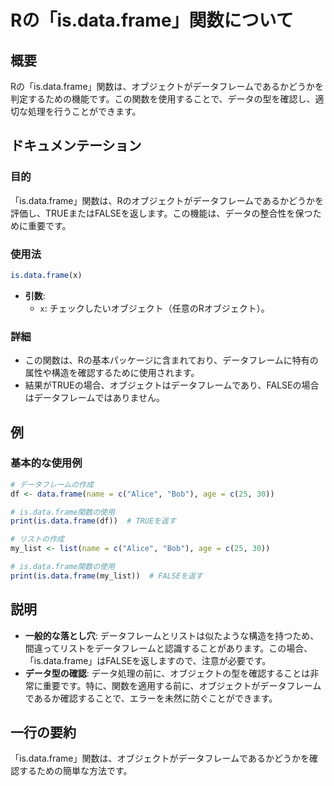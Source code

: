 <!--
Meta Description: # Rの「is.data.frame」関数について ## 概要 Rの「is.data.frame」関数は、オブジェクトがデータフレームであるかどうかを判定するための機能です。この関数を使用することで、データの型を確認し、適切な処理を行うことができます。 ## ドキュメンテーション ### 目的 「i...
Meta Keywords: data, frame, 関数は, name, alice
-->

# Rの「is.data.frame」関数について

## 概要
Rの「is.data.frame」関数は、オブジェクトがデータフレームであるかどうかを判定するための機能です。この関数を使用することで、データの型を確認し、適切な処理を行うことができます。

## ドキュメンテーション
### 目的
「is.data.frame」関数は、Rのオブジェクトがデータフレームであるかどうかを評価し、TRUEまたはFALSEを返します。この機能は、データの整合性を保つために重要です。

### 使用法
```R
is.data.frame(x)
```
- **引数**:
  - `x`: チェックしたいオブジェクト（任意のRオブジェクト）。

### 詳細
- この関数は、Rの基本パッケージに含まれており、データフレームに特有の属性や構造を確認するために使用されます。
- 結果がTRUEの場合、オブジェクトはデータフレームであり、FALSEの場合はデータフレームではありません。

## 例
### 基本的な使用例
```R
# データフレームの作成
df <- data.frame(name = c("Alice", "Bob"), age = c(25, 30))

# is.data.frame関数の使用
print(is.data.frame(df))  # TRUEを返す

# リストの作成
my_list <- list(name = c("Alice", "Bob"), age = c(25, 30))

# is.data.frame関数の使用
print(is.data.frame(my_list))  # FALSEを返す
```

## 説明
- **一般的な落とし穴**: データフレームとリストは似たような構造を持つため、間違ってリストをデータフレームと認識することがあります。この場合、「is.data.frame」はFALSEを返しますので、注意が必要です。
- **データ型の確認**: データ処理の前に、オブジェクトの型を確認することは非常に重要です。特に、関数を適用する前に、オブジェクトがデータフレームであるか確認することで、エラーを未然に防ぐことができます。

## 一行の要約
「is.data.frame」関数は、オブジェクトがデータフレームであるかどうかを確認するための簡単な方法です。
